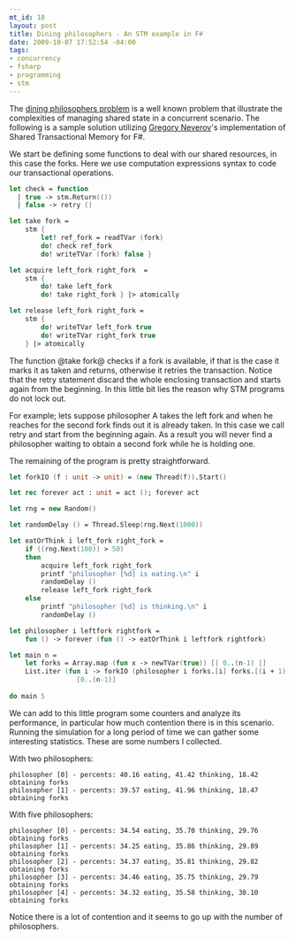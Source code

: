 ```yaml
--- 
mt_id: 18
layout: post
title: Dining philosophers - An STM example in F#
date: 2009-10-07 17:52:54 -04:00
tags:
- concurrency
- fsharp
- programming
- stm
---
```

The <a href="http://en.wikipedia.org/wiki/Dining_philosophers_problem">dining philosophers problem</a> is a well known problem that illustrate the complexities of managing shared state in a concurrent scenario. The following is a sample solution utilizing <a href="http://cs.hubfs.net/blogs/hell_is_other_languages/archive/2008/01/16/4565.aspx">Gregory Neverov</a>'s implementation of Shared Transactional Memory for F#.

We start be defining some functions to deal with our shared resources, in this case the forks. Here we use computation expressions syntax to code our transactional operations.

```fsharp
let check = function
  | true -> stm.Return(())
  | false -> retry ()

let take fork = 
    stm {
        let! ref_fork = readTVar (fork)
        do! check ref_fork
        do! writeTVar (fork) false } 

let acquire left_fork right_fork  =  
    stm { 
        do! take left_fork
        do! take right_fork } |> atomically    

let release left_fork right_fork = 
    stm { 
        do! writeTVar left_fork true
        do! writeTVar right_fork true
    } |> atomically

```

The function @take fork@ checks if a fork is available, if that is the case it marks it as taken and returns, otherwise it retries the transaction. Notice that the retry statement discard the whole enclosing transaction and starts again from the beginning. In this little bit lies the reason why STM programs do not lock out.

For example; lets suppose philosopher A takes the left fork and when he reaches for the second fork finds out it is already taken. In this case we call retry and start from the beginning again. As a result you will never find a philosopher waiting to obtain a second fork while he is holding one.

The remaining of the program is pretty straightforward.

```fsharp
let forkIO (f : unit -> unit) = (new Thread(f)).Start()

let rec forever act : unit = act (); forever act

let rng = new Random()

let randomDelay () = Thread.Sleep(rng.Next(1000))   

let eatOrThink i left_fork right_fork = 
    if ((rng.Next(100)) > 50) 
    then 
        acquire left_fork right_fork
        printf "philosopher [%d] is eating.\n" i
        randomDelay ()
        release left_fork right_fork
    else 
        printf "philosopher [%d] is thinking.\n" i
        randomDelay ()

let philosopher i leftfork rightfork = 
    fun () -> forever (fun () -> eatOrThink i leftfork rightfork)

let main n = 
    let forks = Array.map (fun x -> newTVar(true)) [| 0..(n-1) |]
    List.iter (fun i -> forkIO (philosopher i forks.[i] forks.[(i + 1) % n] )) 
                 [0..(n-1)]
    
do main 5

```

We can add to this little program some counters and analyze its performance, in particular how much contention there is in this scenario. Running the simulation for a long period of time we can gather some interesting statistics. These are some numbers I collected.

With two philosophers:

```
philosopher [0] - percents: 40.16 eating, 41.42 thinking, 18.42 obtaining forks
philosopher [1] - percents: 39.57 eating, 41.96 thinking, 18.47 obtaining forks

```
 
With five philosophers:

```
philosopher [0] - percents: 34.54 eating, 35.70 thinking, 29.76 obtaining forks
philosopher [1] - percents: 34.25 eating, 35.86 thinking, 29.89 obtaining forks
philosopher [2] - percents: 34.37 eating, 35.81 thinking, 29.82 obtaining forks
philosopher [3] - percents: 34.46 eating, 35.75 thinking, 29.79 obtaining forks
philosopher [4] - percents: 34.32 eating, 35.58 thinking, 30.10 obtaining forks

```

Notice there is a lot of contention and it seems to go up with the number of philosophers. 


